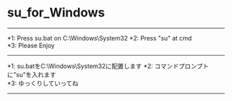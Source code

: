 # su_for_Windows
*********************************************
*1: Press su.bat on C:\Windows\System32
*2: Press "su" at cmd                       
*3: Please Enjoy                            
*********************************************
*1: su.batをC:\Windows\System32に配置します 
*2: コマンドプロンプトに"su"を入れます      
*3: ゆっくりしていってね                    
*********************************************
